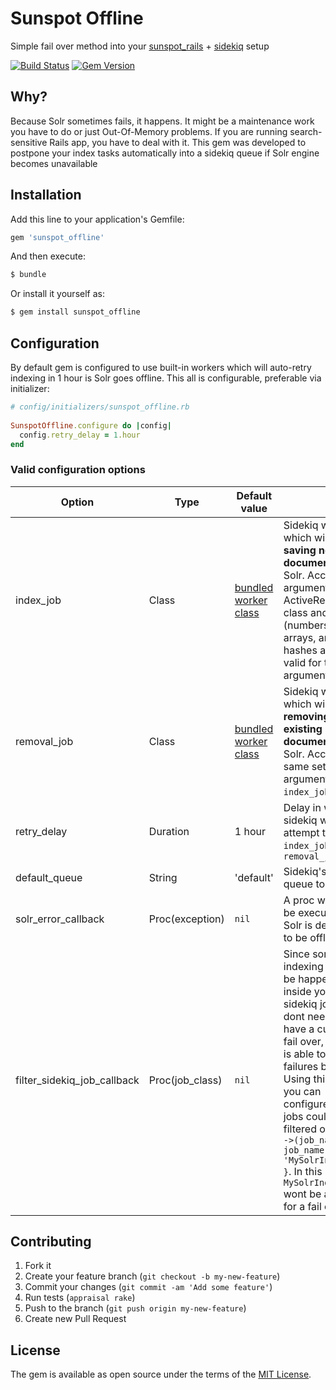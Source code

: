 # Sunspot Offline
Simple fail over method into your [sunspot_rails](https://github.com/sunspot/sunspot) + [sidekiq](https://github.com/mperham/sidekiq) setup

[![Build Status](https://travis-ci.org/anjlab/sunspot_offline.svg?branch=master)](https://travis-ci.org/anjlab/sunspot_offline)
[![Gem Version](https://badge.fury.io/rb/sunspot_offline.svg)](https://badge.fury.io/rb/sunspot_offline)

## Why?

Because Solr sometimes fails, it happens. It might be a maintenance work you have to do or just Out-Of-Memory problems.
If you are running search-sensitive Rails app, you have to deal with it.
This gem was developed to postpone your index tasks automatically into a sidekiq queue if Solr engine becomes unavailable

## Installation
Add this line to your application's Gemfile:

```ruby
gem 'sunspot_offline'
```

And then execute:
```bash
$ bundle
```

Or install it yourself as:
```bash
$ gem install sunspot_offline
```

## Configuration

By default gem is configured to use built-in workers which will auto-retry indexing in 1 hour is Solr goes offline.
This all is configurable, preferable via initializer:

```ruby
# config/initializers/sunspot_offline.rb
  
SunspotOffline.configure do |config|
  config.retry_delay = 1.hour
end
```

### Valid configuration options

|Option         | Type| Default value|                      |
|---------------|-----|--------------|----------------------|
| index_job | Class| [bundled worker class](lib/sunspot_offline/sidekiq/index_worker.rb) | Sidekiq worker which will retry **saving new documents** to Solr. Accepts 2 arguments: ActiveRecord class and id (numbers, arrays, and hashes are all valid for this argument) |
| removal_job | Class| [bundled worker class](lib/sunspot_offline/sidekiq/removal_worker.rb) | Sidekiq worker which will retry **removing existing documents** from Solr. Accepts same set of arguments as `index_job`.
| retry_delay | Duration | 1 hour | Delay in which sidekiq will attempt to run `index_job` or `removal_job` |
| default_queue | String | 'default' | Sidekiq's named queue to use |
| solr_error_callback | Proc(exception) | `nil` | A proc which will be executed if Solr is detected to be offline |
| filter_sidekiq_job_callback | Proc(job_class) | `nil` | Since some Solr indexing might be happening inside yours sidekiq jobs they dont need to have a custom fail over, sidekiq is able to retry failures by itself. Using this proc you can configure which jobs could be filtered out:<br>`->(job_name) { job_name == 'MySolrIndexJob' }`. In this sample `MySolrIndexJob` wont be applied for a fail over  |

## Contributing

1. Fork it
2. Create your feature branch (`git checkout -b my-new-feature`)
3. Commit your changes (`git commit -am 'Add some feature'`)
4. Run tests (`appraisal rake`)
5. Push to the branch (`git push origin my-new-feature`)
6. Create new Pull Request

## License
The gem is available as open source under the terms of the [MIT License](https://opensource.org/licenses/MIT).
